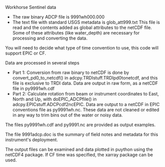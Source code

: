 Workhorse Sentinel data

  - The raw binary ADCP file is 9991wh000.000
  - The text file with standard USGS metadata is glob_att999.txt This file is read and the contents added as global 
    attributes to the netCDF file.  Some of these attributes (like water_depth) are necessary for processing and 
    converting the data.

You will need to decide what type of time convention to use, this code will support EPIC or CF.
	
Data are processed in several steps

  - Part 1: Conversion from raw binary to netCDF is done by convert_pd0_to_netcdf() in adcpy.TRDIstuff.TRDIpd0tonetcdf,
    and this file is exclusive to TRDI data.  Data are output in raw form, as a netCDF file in py9991wh.cdf
  - Part 2: Calculate rotation from beam or instrument coordinates to East, North and Up, with doEPIC_ADCPfile() in
    adcpy.EPICstuff.ADCPcdf2ncEPIC.  Data are output to a netCDF in EPIC conventions file as py9991wh.nc.  These data 
    are not cleaned or edited in any way to trim bins out of the water or noisy data.

The files py9991wh.cdf and py9991.nc are provided as output examples.

The file 9991adcp.doc is the summary of field notes and metadata for this instrument's deployment.

The output files can be examined and data plotted in puython using the netCDF4 package.  If CF time was specified, 
the xarray package can be used. 


